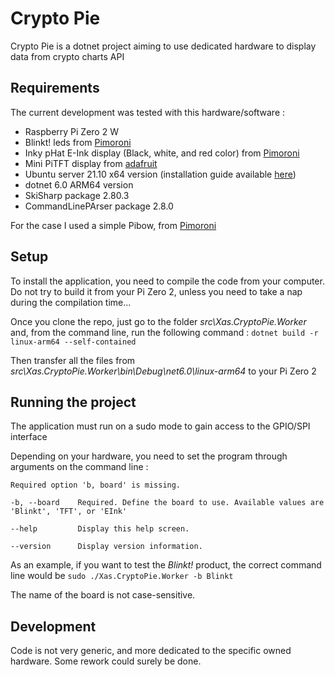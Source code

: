 # Crypto Pie

Crypto Pie is a dotnet project aiming to use dedicated hardware to display data from crypto charts API

## Requirements

The current development was tested with this hardware/software :

* Raspberry Pi Zero 2 W
* Blinkt! leds from [Pimoroni](https://shop.pimoroni.com/products/blinkt)
* Inky pHat E-Ink display (Black, white, and red color) from [Pimoroni](https://shop.pimoroni.com/products/inky-phat?variant=12549254217811)
* Mini PiTFT display from [adafruit](https://www.adafruit.com/product/4393)
* Ubuntu server 21.10 x64 version (installation guide available [here](https://ubuntu.com/blog/raspberry-pi-zero-2-w-with-ubuntu-server-support-is-here))
* dotnet 6.0 ARM64 version
* SkiSharp package 2.80.3
* CommandLinePArser package 2.8.0

For the case I used a simple Pibow, from [Pimoroni](https://shop.pimoroni.com/products/pibow-zero-2-w)

## Setup

To install the application, you need to compile the code from your computer. Do not try to build it from your Pi Zero 2, unless you need to take a nap during the compilation time...

Once you clone the repo, just go to the folder _src\Xas.CryptoPie.Worker_ and, from the command line, run the following command : `dotnet build -r linux-arm64 --self-contained`  

Then transfer all the files from _src\Xas.CryptoPie.Worker\bin\Debug\net6.0\linux-arm64_ to your Pi Zero 2

## Running the project

The application must run on a sudo mode to gain access to the GPIO/SPI interface  

Depending on your hardware, you need to set the program through arguments on the command line :

```
Required option 'b, board' is missing.

-b, --board    Required. Define the board to use. Available values are 'Blinkt', 'TFT', or 'EInk'

--help         Display this help screen.

--version      Display version information.
```

As an example, if you want to test the _Blinkt!_ product, the correct command line would be `sudo ./Xas.CryptoPie.Worker -b Blinkt`

The name of the board is not case-sensitive.

## Development

Code is not very generic, and more dedicated to the specific owned hardware. Some rework could surely be done.
